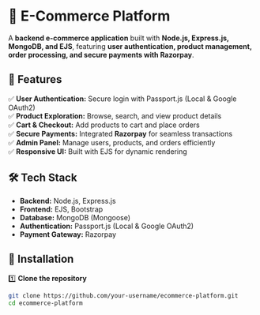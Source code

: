 # 🛒 E-Commerce Platform

A **backend e-commerce application** built with **Node.js, Express.js, MongoDB, and EJS**, featuring **user authentication, product management, order processing, and secure payments with Razorpay**.

## 🚀 Features

✅ **User Authentication:** Secure login with Passport.js (Local & Google OAuth2)  
✅ **Product Exploration:** Browse, search, and view product details  
✅ **Cart & Checkout:** Add products to cart and place orders  
✅ **Secure Payments:** Integrated **Razorpay** for seamless transactions  
✅ **Admin Panel:** Manage users, products, and orders efficiently  
✅ **Responsive UI:** Built with EJS for dynamic rendering  

## 🛠️ Tech Stack

- **Backend:** Node.js, Express.js  
- **Frontend:** EJS, Bootstrap  
- **Database:** MongoDB (Mongoose)  
- **Authentication:** Passport.js (Local & Google OAuth2)  
- **Payment Gateway:** Razorpay  

## 🔧 Installation

1️⃣ **Clone the repository**  
```bash
git clone https://github.com/your-username/ecommerce-platform.git
cd ecommerce-platform
